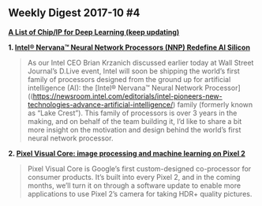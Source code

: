 ## Weekly Digest 2017-10 \#4

**[A List of Chip/IP for Deep Learning (keep updating)](https://basicmi.github.io/Deep-Learning-Processor-List/)**

**1. [Intel® Nervana™ Neural Network Processors (NNP) Redefine AI Silicon](https://www.intelnervana.com/intel-nervana-neural-network-processors-nnp-redefine-ai-silicon/)**
> As our Intel CEO Brian Krzanich discussed earlier today at Wall Street Journal’s D.Live event, Intel will soon be shipping the world’s first family of processors designed from the ground up for artificial intelligence (AI): the [Intel® Nervana™ Neural Network Processor]((https://newsroom.intel.com/editorials/intel-pioneers-new-technologies-advance-artificial-intelligence/) family (formerly known as “Lake Crest”). This family of processors is over 3 years in the making, and on behalf of the team building it, I’d like to share a bit more insight on the motivation and design behind the world’s first neural network processor.

**2. [Pixel Visual Core: image processing and machine learning on Pixel 2](https://www.blog.google/products/pixel/pixel-visual-core-image-processing-and-machine-learning-pixel-2/)**
> Pixel Visual Core is Google’s first custom-designed co-processor for consumer products. It’s built into every Pixel 2, and in the coming months, we’ll turn it on through a software update to enable more applications to use Pixel 2’s camera for taking HDR+ quality pictures.
